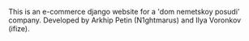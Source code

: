 This is an e-commerce django website for a 'dom nemetskoy posudi' company.
Developed by Arkhip Petin (N1ghtmarus) and Ilya Voronkov (ifize).
